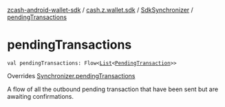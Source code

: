 [zcash-android-wallet-sdk](../../index.md) / [cash.z.wallet.sdk](../index.md) / [SdkSynchronizer](index.md) / [pendingTransactions](./pending-transactions.md)

# pendingTransactions

`val pendingTransactions: Flow<`[`List`](https://kotlinlang.org/api/latest/jvm/stdlib/kotlin.collections/-list/index.html)`<`[`PendingTransaction`](../../cash.z.wallet.sdk.entity/-pending-transaction/index.md)`>>`

Overrides [Synchronizer.pendingTransactions](../-synchronizer/pending-transactions.md)

A flow of all the outbound pending transaction that have been sent but are awaiting
confirmations.

